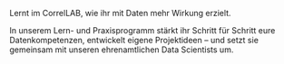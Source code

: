 Lernt im CorrelLAB, wie ihr mit Daten mehr Wirkung erzielt.  

In unserem Lern- und Praxisprogramm stärkt ihr Schritt für Schritt eure Datenkompetenzen, entwickelt eigene Projektideen – und setzt sie gemeinsam mit unseren ehrenamtlichen Data Scientists um.
